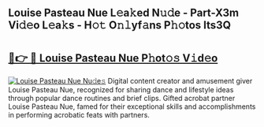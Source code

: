 ## Louise Pasteau Nue L𝚎a𝚔ed N𝚞𝚍e - Part-X3m Vi𝚍𝚎o L𝚎a𝚔s - H𝚘𝚝 O𝚗𝚕yf𝚊ns P𝚑𝚘tos Its3Q

# <h2><a href="http://kf1n55l.oniu.top/?m=Louise+Pasteau+Nue">🔗👉 🔴 Louise Pasteau Nue P𝚑ot𝚘𝚜 V𝚒d𝚎o</a></h2>

[![Louise Pasteau Nue Nu𝚍e𝚜](https://i.imgur.com/0qMVB7G.gif)](http://kf1n55l.oniu.top/?m=Louise+Pasteau+Nue)
Digital content creator and amusement giver Louise Pasteau Nue, recognized for sharing dance and lifestyle ideas through popular dance routines and brief clips. Gifted acrobat partner Louise Pasteau Nue, famed for their exceptional skills and accomplishments in performing acrobatic feats with partners.  

